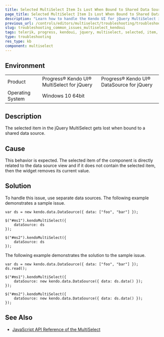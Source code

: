 ```yaml
---
title: Selected MultiSelect Item Is Lost When Bound to Shared Data Source
page_title: Selected MultiSelect Item Is Lost When Bound to Shared Data Source
description: "Learn how to handle the Kendo UI for jQuery MultiSelect if the selected item gets lost when it is bound to a shared data source."
previous_url: /controls/editors/multiselect/troubleshooting/troubleshooting, /controls/editors/multiselect/troubleshooting
slug: troubleshooting_common_issues_multiselect_kendoui
tags: telerik, progress, kendoui, jquery, multiselect, selected, item, lost, when, bound, to, sared, datasource
type: troubleshooting
res_type: kb
component: multiselect
---
```


## Environment

<table>
 <tr>
  <td>Product</td>
  <td>Progress® Kendo UI® MultiSelect for jQuery</td>
  <td>Progress® Kendo UI® DataSource for jQuery</td>
 </tr>
 <tr>
  <td>Operating System</td>
  <td>Windows 10 64bit</td>
 </tr>
</table>

## Description 

The selected item in the jQuery MultiSelect gets lost when bound to a shared data source.

## Cause

This behavior is expected. The selected item of the component is directly related to the data source view and if it does not contain the selected item, then the widget removes its current value.

## Solution

To handle this issue, use separate data sources. The following example demonstrates a sample issue.

    var ds = new kendo.data.DataSource({ data: ["foo", "bar"] });

    $("#ms1").kendoMultiSelect({
        dataSource: ds
    });

    $("#ms2").kendoMultiSelect({
        dataSource: ds
    });

The following example demonstrates the solution to the sample issue.   

    var ds = new kendo.data.DataSource({ data: ["foo", "bar"] });
    ds.read();

    $("#ms1").kendoMultiSelect({
        dataSource: new kendo.data.DataSource({ data: ds.data() });
    });

    $("#ms2").kendoMultiSelect({
        dataSource: new kendo.data.DataSource({ data: ds.data() });
    });


## See Also

* [JavaScript API Reference of the MultiSelect](/api/javascript/ui/multiselect)
